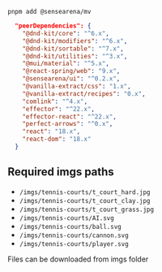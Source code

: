 
```
pnpm add @sensearena/mv
```


```json
  "peerDependencies": {
    "@dnd-kit/core": "^6.x",
    "@dnd-kit/modifiers": "^6.x",
    "@dnd-kit/sortable": "^7.x",
    "@dnd-kit/utilities": "^3.x",
    "@mui/material": "^5.x",
    "@react-spring/web": "9.x",
    "@sensearena/ui": "^0.2.x",
    "@vanilla-extract/css": "1.x",
    "@vanilla-extract/recipes": "0.x",
    "comlink": "^4.x",
    "effector": "^22.x",
    "effector-react": "^22.x",
    "perfect-arrows": "^0.x",
    "react": "18.x",
    "react-dom": "18.x"
  }
```

## Required imgs paths

- `/imgs/tennis-courts/t_court_hard.jpg`
- `/imgs/tennis-courts/t_court_clay.jpg`
- `/imgs/tennis-courts/t_court_grass.jpg`
- `/imgs/tennis-courts/AI.svg`
- `/imgs/tennis-courts/ball.svg`
- `/imgs/tennis-courts/cannon.svg`
- `/imgs/tennis-courts/player.svg`

Files can be downloaded from imgs folder